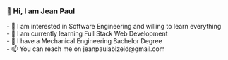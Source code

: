  <h3>👋 Hi, I am Jean Paul</h3>
- 👀 I am interested in Software Engineering and willing to learn everything<br/>
- 🌱 I am currently learning Full Stack Web Development<br/>
- 💞️ I have a Mechanical Engineering Bachelor Degree <br/>
- 📫 You can reach me on jeanpaulabizeid@gmail.com<br/>

<!---
JeanPaulAbiZeid/JeanPaulAbiZeid is a ✨ special ✨ repository because its `README.md` (this file) appears on your GitHub profile.
You can click the Preview link to take a look at your changes.
--->
